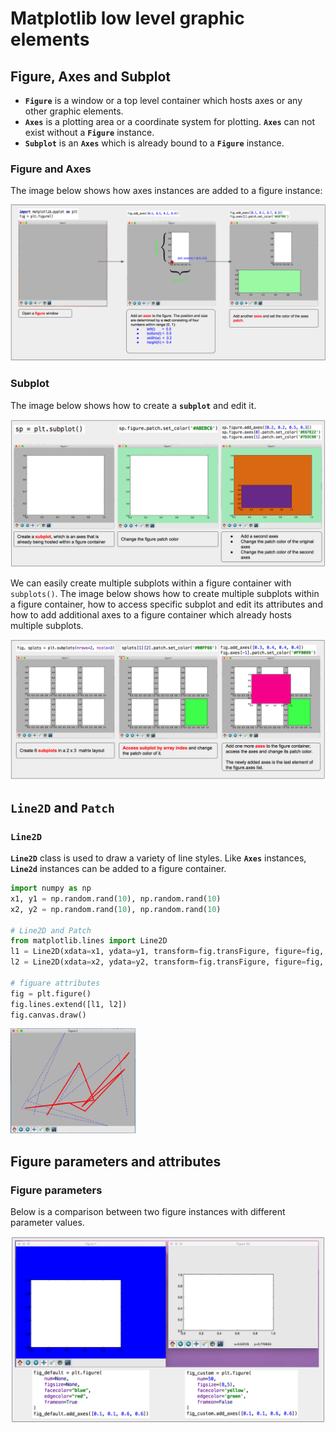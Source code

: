 # Matplotlib low level graphic elements

## Figure, Axes and Subplot

* **`Figure`** is a window or a top level container which hosts axes or any other graphic elements.
* **`Axes`** is a plotting area or a coordinate system for plotting. **`Axes`** can not exist without a **`Figure`** instance.
* **`Subplot`** is an **`Axes`** which is already bound to a **`Figure`** instance.

### Figure and Axes

The image below shows how axes instances are added to a figure instance:

![figure and axes](images/figure-and-axes.png)

### Subplot

The image below shows how to create a **`subplot`** and edit it.

![subplot](images/subplot.png)

We can easily create multiple subplots within a figure container with `subplots()`. The image below
shows how to create multiple subplots within a figure container, how to access specific subplot and edit
its attributes and how to add additional axes to a figure container which already hosts multiple subplots.

![subplots](images/subplots.png)


## `Line2D` and `Patch`

### `Line2D`

**`Line2D`** class is used to draw a variety of line styles. Like **`Axes`** instances, **`Line2d`** instances
can be added to a figure container.

```python
import numpy as np
x1, y1 = np.random.rand(10), np.random.rand(10)
x2, y2 = np.random.rand(10), np.random.rand(10)

# Line2D and Patch
from matplotlib.lines import Line2D
l1 = Line2D(xdata=x1, ydata=y1, transform=fig.transFigure, figure=fig, color='red', linewidth=4.0)
l2 = Line2D(xdata=x2, ydata=y2, transform=fig.transFigure, figure=fig, linestyle='-.', color='blue', linewidth=2.0)

# figuare attributes
fig = plt.figure()
fig.lines.extend([l1, l2])
fig.canvas.draw()
```

<img src="images/line2d-on-figure.png" width=200>

## Figure parameters and attributes

### Figure parameters

Below is a comparison between two figure instances with different parameter values.

![figure-parameters](images/figure-parameters.png)


